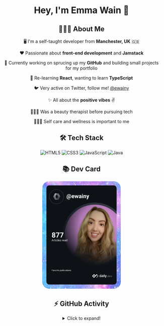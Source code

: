 <div align="center">
  
  # Hey, I'm Emma Wain 👋


## 👩🏼‍💻 About Me

🖥  I'm a self-taught developer from **Manchester, UK** 🇬🇧

❤️ Passionate about **front-end development** and **Jamstack**

💼 Currently working on sprucing up my **GitHub** and building small projects for my portfolio

🌱 Re-learning **React**, wanting to learn **TypeScript**

🐦 Very active on Twitter, follow me! [@ewainy](https://twitter.com/ewainy) 

✨ All about the **positive vibes** ✌️

💆🏼‍♀️ Was a beauty therapist before pursuing tech

🧘🏼‍♀️ Self care and wellness is important to me 

## 🛠 Tech Stack

<img alt="HTML5" src="https://img.shields.io/badge/html5-%23f4c5ff.svg?style=for-the-badge&logo=html5&logoColor=000000"/>
<img alt="CSS3" src="https://img.shields.io/badge/css3-%23cdc9ff.svg?style=for-the-badge&logo=css3&logoColor=000000"/>
<img alt="JavaScript" src="https://img.shields.io/badge/javascript-%23c7e2ff.svg?style=for-the-badge&logo=javascript&logoColor=000000"/>
<img alt="Java" src="https://img.shields.io/badge/java-%23c2fffb.svg?style=for-the-badge&logo=java&logoColor=000000"/>


## 📚 Dev Card
<a href="https://app.daily.dev/ewainy"><img src="https://github.com/ewainy/ewainy/blob/main/devcard.svg" width="250" alt="my dev card which shows a picture of me and shows articles read and favourite tech categories from the platform daily dev"/></a>


## ⚡ GitHub Activity

<details>
  <summary>Click to expand!</summary>
  
<!--START_SECTION:activity-->
1. 🎉 Merged PR [#17](https://github.com/ewainy/myblog/pull/17) in [ewainy/myblog](https://github.com/ewainy/myblog)
2. 💪 Opened PR [#17](https://github.com/ewainy/myblog/pull/17) in [ewainy/myblog](https://github.com/ewainy/myblog)
3. ❗️ Closed issue [#13](https://github.com/ewainy/myblog/issues/13) in [ewainy/myblog](https://github.com/ewainy/myblog)
4. 🎉 Merged PR [#16](https://github.com/ewainy/myblog/pull/16) in [ewainy/myblog](https://github.com/ewainy/myblog)
5. 💪 Opened PR [#16](https://github.com/ewainy/myblog/pull/16) in [ewainy/myblog](https://github.com/ewainy/myblog)
<!--END_SECTION:activity-->

</details>



</div>
